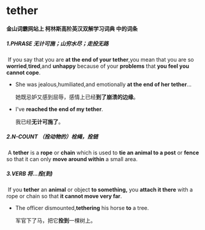 # tether

#### 金山词霸网站上 柯林斯高阶英汉双解学习词典 中的词条

##### 1.PHRASE 无计可施；山穷水尽；走投无路

​	If you say that you are **at the end of your tether**,you mean that you are so **worried**,**tired**,and **unhappy** because of  your **problems** that **you feel you cannot cope**.

- She was jealous,humiliated,and emotionally **at the end of her tether**...

  她既忌妒又感到屈辱，感情上已经**到了崩溃的边缘**。

- I've **reached the end of my tether**.

  我已经**无计可施了**。

##### 2.N-COUNT  （拴动物的）栓绳，拴链

​		A **tether** is a **rope** or **chain** which is used to **tie an animal to a post** or **fence** so that it can only **move around within** a small area.

##### 3.VERB 将...拴(到)

​		If you **tether** an **animal** or object **to something,** you **attach it there** with a rope or chain so that **it cannot move very far**.

- The officer dismounted,**tethering** his horse **to** a tree.

  军官下了马，把它**拴到**一棵树上。
